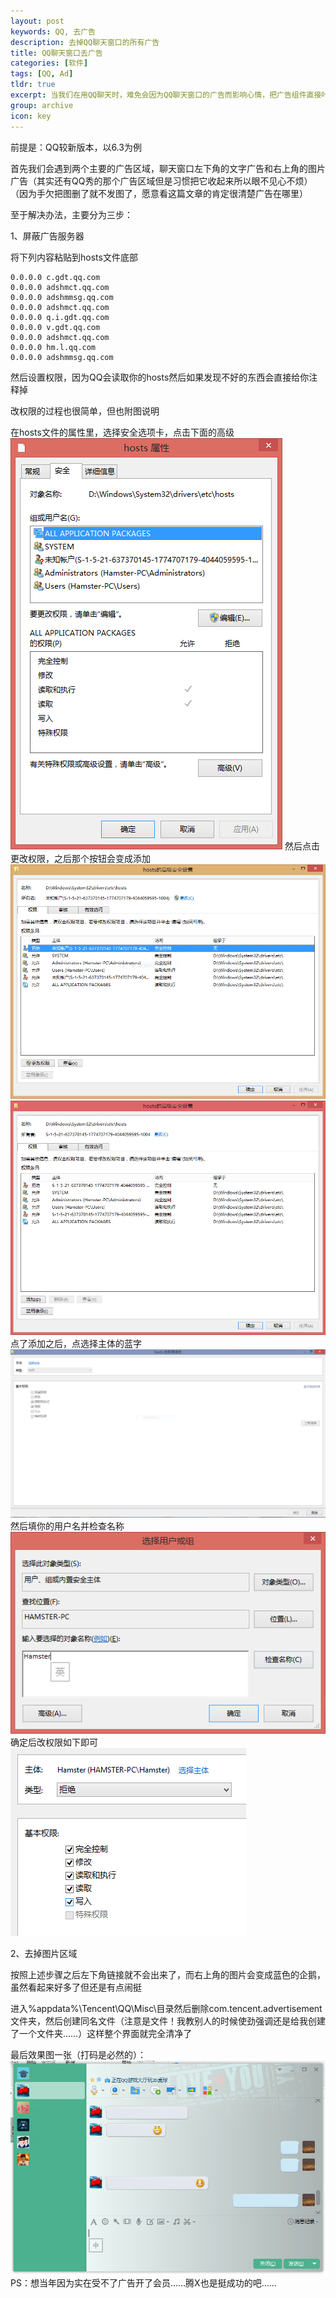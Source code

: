```yaml
---
layout: post
keywords: QQ, 去广告
description: 去掉QQ聊天窗口的所有广告
title: QQ聊天窗口去广告
categories: [软件]
tags: [QQ, Ad]
tldr: true
excerpt: 当我们在用QQ聊天时，难免会因为QQ聊天窗口的广告而影响心情，把广告组件直接咔嚓掉过几天又会提示你QQ组件遭到破坏请重新安装 现在已经完全不淡定了，所以假期时在会员到期之后用了1天左右的时间将聊天窗口的广告清理干净并总结了去广告的方法
group: archive
icon: key
---
```


前提是：QQ较新版本，以6.3为例

首先我们会遇到两个主要的广告区域，聊天窗口左下角的文字广告和右上角的图片广告（其实还有QQ秀的那个广告区域但是习惯把它收起来所以眼不见心不烦）（因为手欠把图删了就不发图了，愿意看这篇文章的肯定很清楚广告在哪里）

至于解决办法，主要分为三步：

1、屏蔽广告服务器

将下列内容粘贴到hosts文件底部
<pre><code>0.0.0.0 c.gdt.qq.com
0.0.0.0 adshmct.qq.com
0.0.0.0 adshmmsg.qq.com
0.0.0.0 adshmct.qq.com
0.0.0.0 q.i.gdt.qq.com
0.0.0.0 v.gdt.qq.com
0.0.0.0 adshmct.qq.com
0.0.0.0 hm.l.qq.com
0.0.0.0 adshmmsg.qq.com
</code></pre>

然后设置权限，因为QQ会读取你的hosts然后如果发现不好的东西会直接给你注释掉

改权限的过程也很简单，但也附图说明

在hosts文件的属性里，选择安全选项卡，点击下面的高级
<img src="/image/post/20140926/hosts-attributes.png"></img>
然后点击更改权限，之后那个按钮会变成添加
<img src="/image/post/20140926/hosts-2.png"></img>
<img src="/image/post/20140926/hosts-add.png"></img>
点了添加之后，点选择主体的蓝字
<img src="/image/post/20140926/hosts-3.png"></img>
然后填你的用户名并检查名称
<img src="/image/post/20140926/hosts-4.png"></img>
确定后改权限如下即可
<img src="/image/post/20140926/hosts-5.png"></img>

2、去掉图片区域

按照上述步骤之后左下角链接就不会出来了，而右上角的图片会变成蓝色的企鹅，虽然看起来好多了但还是有点闹挺

进入%appdata%\Tencent\QQ\Misc\目录然后删除com.tencent.advertisement文件夹，然后创建同名文件（注意是文件！我教别人的时候使劲强调还是给我创建了一个文件夹……）这样整个界面就完全清净了

最后效果图一张（打码是必然的）：
<img src="/image/post/20140926/effect.png"></img>
PS：想当年因为实在受不了广告开了会员……腾X也是挺成功的吧……

